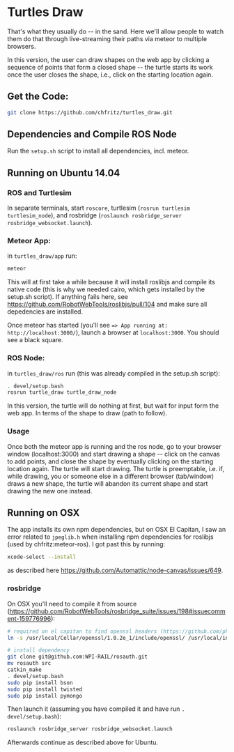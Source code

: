 # Turtles Draw

That's what they usually do -- in the sand. Here we'll allow people to watch
them do that through live-streaming their paths via meteor to multiple browsers.

In this version, the user can draw shapes on the web app by clicking a sequence
of points that form a closed shape -- the turtle starts its work once the user
closes the shape, i.e., click on the starting location again.

## Get the Code:

```sh
git clone https://github.com/chfritz/turtles_draw.git
```

## Dependencies and Compile ROS Node

Run the `setup.sh` script to install all dependencies, incl. meteor.

## Running on Ubuntu 14.04

### ROS and Turtlesim

In separate terminals, start `roscore`, turtlesim (`rosrun turtlesim
turtlesim_node`), and rosbridge (`roslaunch rosbridge_server
rosbridge_websocket.launch`).


### Meteor App:

in `turtles_draw/app` run:

```sh
meteor
```

This will at first take a while because it will install roslibjs and compile its
native code (this is why we needed cairo, which gets installed by the setup.sh
script). If anything fails here, see
https://github.com/RobotWebTools/roslibjs/pull/104 and make sure all
depedencies are installed.

Once meteor has started (you'll see `=> App running at: http://localhost:3000/`),
launch a browser at `localhost:3000`. You should see a black square.


### ROS Node:

in `turtles_draw/ros` run (this was already compiled in the setup.sh script):

```sh
. devel/setup.bash
rosrun turtle_draw turtle_draw_node
```

In this version, the turtle will do nothing at first, but wait for input form
the web app. In terms of the shape to draw (path to follow).

### Usage

Once both the meteor app is running and the ros node, go to your browser window
(localhost:3000) and start drawing a shape -- click on the canvas to add points,
and close the shape by eventually clicking on the starting location again. The
turtle will start drawing. The turtle is preemptable, i.e. if, while drawing,
you or someone else in a different browser (tab/window) draws a new shape, the
turtle will abandon its current shape and start drawing the new one instead.




## Running on OSX
The app installs its own npm dependencies, but on OSX El Capitan, I saw an
error related to `jpeglib.h` when installing npm dependencies for roslibjs (used
by chfritz:meteor-ros). I got past this by running:

```sh
xcode-select --install
```
as described here https://github.com/Automattic/node-canvas/issues/649.

### rosbridge

On OSX you'll need to compile it from source (https://github.com/RobotWebTools/rosbridge_suite/issues/198#issuecomment-159776996):

```sh
# required on el capitan to find openssl headers (https://github.com/phusion/passenger/issues/1630):
ln -s /usr/local/Cellar/openssl/1.0.2e_1/include/openssl/ /usr/local/include/

# install dependency
git clone git@github.com:WPI-RAIL/rosauth.git
mv rosauth src
catkin_make
. devel/setup.bash
sudo pip install bson
sudo pip install twisted
sudo pip install pymongo
```

Then launch it (assuming you have compiled it and have run `. devel/setup.bash`):

```sh
roslaunch rosbridge_server rosbridge_websocket.launch
```

Afterwards continue as described above for Ubuntu.
